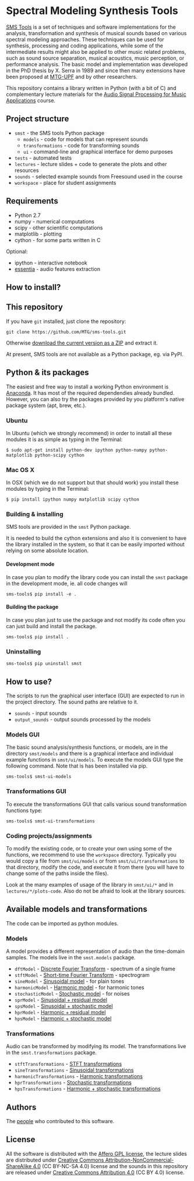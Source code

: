 # Spectral Modeling Synthesis Tools

[SMS Tools](http://mtg.upf.edu/technologies/sms) is a set of techniques and software implementations for the analysis, transformation and synthesis of musical sounds based on various spectral modeling approaches. These techniques can be used for synthesis, processing and coding applications, while some of the intermediate results might also be applied to other music related problems, such as sound source separation, musical acoustics, music perception, or performance analysis. The basic model and implementation was developed in the PhD thesis by X. Serra in 1989 and since then many extensions have been proposed at [MTG-UPF](http://mtg.upf.edu/) and by other researchers.

This repository contains a library written in Python (with a bit of C) and complementary lecture materials for the [Audio Signal Processing for Music Applications](https://www.coursera.org/course/audio) course.

## Project structure

- `smst` - the SMS tools Python package
  - `models` - code for models that can represent sounds
  - `transformations` - code for transforming sounds
  - `ui` - command-line and graphical interface for demo purposes
- `tests` - automated tests
- `lectures` - lecture slides + code to generate the plots and other resources
- `sounds` - selected example sounds from Freesound used in the course
- `workspace` - place for student assignments

## Requirements

- Python 2.7
- numpy - numerical computations
- scipy - other scientific computations
- matplotlib - plotting
- cython - for some parts written in C

Optional:

- ipython - interactive notebook
- [essentia](http://essentia.upf.edu/) - audio features extraction

## How to install?

## This repository

If you have `git` installed, just clone the repository:

```
git clone https://github.com/MTG/sms-tools.git
```

Otherwise [download the current version as a ZIP](https://github.com/MTG/sms-tools/archive/master.zip) and extract it.

At present, SMS tools are not available as a Python package, eg. via PyPI.

## Python & its packages

The easiest and free way to install a working Python environment is [Anaconda](https://www.continuum.io/downloads). It has most of the required dependendies already bundled. However, you can also try the packages provided by you platform's native package system (apt, brew, etc.).

### Ubuntu

In Ubuntu (which we strongly recommend) in order to install all these modules it is as simple as typing in the Terminal:

```
$ sudo apt-get install python-dev ipython python-numpy python-matplotlib python-scipy cython
```

### Mac OS X

In OSX (which we do not support but that should work) you install these modules by typing in the Terminal:

```
$ pip install ipython numpy matplotlib scipy cython
```

### Building & installing

SMS tools are provided in the `smst` Python package.

It is needed to build the cython extensions and also it is convenient to have
the library installed in the system, so that it can be easily imported without
relying on some absolute location.

#### Development mode

In case you plan to modify the library code
you can install the `smst` package in the development mode, ie. all code changes
will

```
sms-tools$ pip install -e .
```

#### Building the package

In case you plan just to use the package and not modify its code often you can
just build and install the package.

```
sms-tools$ pip install .
```

### Uninstalling

```
sms-tools$ pip uninstall smst
```

## How to use?

The scripts to run the graphical user interface (GUI) are expected to run in
the project directory. The sound paths are relative to it.

- `sounds` - input sounds
- `output_sounds` - output sounds processed by the models

### Models GUI

The basic sound analysis/synthesis functions, or models, are in the directory `smst/models` and there is a graphical interface and individual example functions in `smst/ui/models`. To execute the models GUI type the following command. Note that is has been installed via pip.

```
sms-tools$ smst-ui-models
```

### Transformations GUI

To execute the transformations GUI that calls various sound transformation functions type:

```
sms-tools$ smst-ui-transformations
```

### Coding projects/assignments

To modify the existing code, or to create your own using some of the functions, we recommend to use the `workspace` directory. Typically you would copy a file from `smst/ui/models` or from `smst/ui/transformations` to that directory, modify the code, and execute it from there (you will have to change some of the paths inside the files).

Look at the many examples of usage of the library in `smst/ui/*` and in `lectures/*/plots-code`. Also do not be afraid to look at the library sources.

## Available models and transformations

The code can be imported as python modules.

### Models

A model provides a different representation of audio than the time-domain samples. The models live in the `smst.models` package.

- `dftModel` - [Discrete Fourier Transform](smst/models/dftModel.py) - spectrum of a single frame
- `stftModel` - [Short-time Fourier Transform](smst/models/stftModel.py) - spectrogram
- `sineModel` - [Sinusoidal model](smst/models/sineModel.py) - for plain tones
- `harmonicModel` - [Harmonic model](smst/models/harmonicModel.py) - for harmonic tones
- `stochasticModel` - [Stochastic model](smst/models/stochasticModel.py) - for noises
- `sprModel` - [Sinusoidal + residual model](smst/models/sprModel.py)
- `spsModel` - [Sinusoidal + stochastic model](smst/models/spsModel.py)
- `hprModel` - [Harmonic + residual model](smst/models/hprModel.py)
- `hpsModel` - [Harmonic + stochastic model](smst/models/hpsModel.py)

### Transformations

Audio can be transformed by modifying its model. The transformations live in the `smst.transformations` package.

- `stftTransformations` - [STFT transformations](smst/transformations/stftTransformations.py)
- `sineTransformations` - [Sinusoidal transformations](smst/transformations/sineTransformations.py)
- `harmonicTransformations` - [Harmonic transformations](smst/transformations/harmonicTransformations.py)
- `hprTransformations` - [Stochastic transformations](smst/transformations/stochasticTransformations.py)
- `hpsTransformations` - [Harmonic + stochastic transformations](smst/transformations/hpsTransformations.py)

## Authors

The [people](AUTHORS) who contributed to this software.

## License

All the software is distributed with the [Affero GPL license](http://www.gnu.org/licenses/agpl-3.0.en.html), the lecture slides are distributed under [Creative Commons Attribution-NonCommercial-ShareAlike 4.0](http://creativecommons.org/licenses/by-nc-sa/4.0/) (CC BY-NC-SA 4.0) license and the sounds in this repository are released under [Creative Commons Attribution 4.0](http://creativecommons.org/licenses/by/4.0/) (CC BY 4.0) license.
